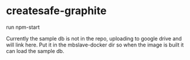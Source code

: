 # createsafe-graphite

run npm-start

Currently the sample db is not in the repo, uploading to google drive and will link here.
Put it in the mbslave-docker dir so when the image is built it can load the sample db.
